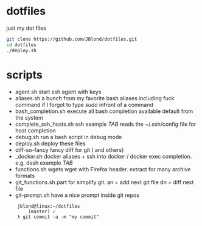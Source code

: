 # dotfiles
just my dot files

```bash
git clone https://github.com/JBlond/dotfiles.git
cd dotfiles
./deploy.sh
```

# scripts

- agent.sh start ssh agent with keys
- aliases.sh a bunch from my favorite bash aliases including fuck command if I forgot to type *sudo* infront of a command
- bash_completion.sh execute all bash completion available default from the system
- complete_ssh_hosts.sh ssh example *TAB* reads the ~/.ssh/config file for host completion
- debug.sh run a bash script in debug mode
- deploy.sh deploy these files
- diff-so-fancy fancy diff for git ( and others)
- _docker.sh docker aliases + ssh into docker / docker exec completion. e.g. dssh example *TAB*
- functions.sh wgets wget with Firefox header. extract for many archive formats
- git_functions.sh part for simplify git.  an = add next git file dn = diff next file
- git-prompt.sh have a nice prompt inside git repos

```
	jblond@linux:~/dotfiles
		(master) ✓
	λ git commit -a -m "my commit" 
```


